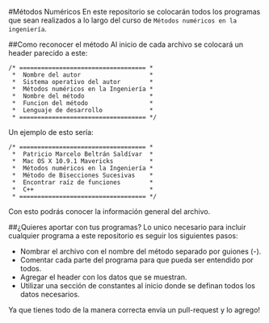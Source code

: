 #Métodos Numéricos
En este repositorio se colocarán todos los programas que sean realizados a lo largo del curso de ```Métodos numéricos en la ingeniería```.

##Como reconocer el método
Al inicio de cada archivo se colocará un header parecido a este:

```
/* =================================== *
 *  Nombre del autor                   *
 *  Sistema operativo del autor        *
 *  Métodos numéricos en la Ingeniería *
 *  Nombre del método                  *
 *  Funcion del método                 *
 *  Lenguaje de desarrollo             *
 * =================================== */
```
Un ejemplo de esto sería:

```
/* =================================== *
 *  Patricio Marcelo Beltrán Saldívar  *
 *  Mac OS X 10.9.1 Mavericks          *
 *  Métodos numéricos en la Ingeniería *
 *  Método de Bisecciones Sucesivas    *
 *  Encontrar raíz de funciones        *
 *  C++                                *
 * =================================== */
```

Con esto podrás conocer la información general del archivo.

##¿Quieres aportar con tus programas?
Lo unico necesario para incluir cualquier programa a este repositorio es seguir los siguientes pasos:

* Nombrar el archivo con el nombre del método separado por guiones (-).
* Comentar cada parte del programa para que pueda ser entendido por todos.
* Agregar el header con los datos que se muestran.
* Utilizar una sección de constantes al inicio donde se definan todos los datos necesarios.

Ya que tienes todo de la manera correcta envía un pull-request y lo agrego!

